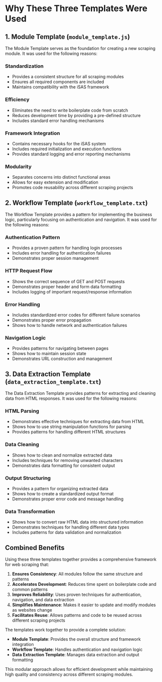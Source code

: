 # Why These Three Templates Were Used

## 1. Module Template (`module_template.js`)

The Module Template serves as the foundation for creating a new scraping module. It was used for the following reasons:

### Standardization
- Provides a consistent structure for all scraping modules
- Ensures all required components are included
- Maintains compatibility with the iSAS framework

### Efficiency
- Eliminates the need to write boilerplate code from scratch
- Reduces development time by providing a pre-defined structure
- Includes standard error handling mechanisms

### Framework Integration
- Contains necessary hooks for the iSAS system
- Includes required initialization and execution functions
- Provides standard logging and error reporting mechanisms

### Modularity
- Separates concerns into distinct functional areas
- Allows for easy extension and modification
- Promotes code reusability across different scraping projects

## 2. Workflow Template (`workflow_template.txt`)

The Workflow Template provides a pattern for implementing the business logic, particularly focusing on authentication and navigation. It was used for the following reasons:

### Authentication Pattern
- Provides a proven pattern for handling login processes
- Includes error handling for authentication failures
- Demonstrates proper session management

### HTTP Request Flow
- Shows the correct sequence of GET and POST requests
- Demonstrates proper header and form data formatting
- Includes logging of important request/response information

### Error Handling
- Includes standardized error codes for different failure scenarios
- Demonstrates proper error propagation
- Shows how to handle network and authentication failures

### Navigation Logic
- Provides patterns for navigating between pages
- Shows how to maintain session state
- Demonstrates URL construction and management

## 3. Data Extraction Template (`data_extraction_template.txt`)

The Data Extraction Template provides patterns for extracting and cleaning data from HTML responses. It was used for the following reasons:

### HTML Parsing
- Demonstrates effective techniques for extracting data from HTML
- Shows how to use string manipulation functions for parsing
- Provides patterns for handling different HTML structures

### Data Cleaning
- Shows how to clean and normalize extracted data
- Includes techniques for removing unwanted characters
- Demonstrates data formatting for consistent output

### Output Structuring
- Provides a pattern for organizing extracted data
- Shows how to create a standardized output format
- Demonstrates proper error code and message handling

### Data Transformation
- Shows how to convert raw HTML data into structured information
- Demonstrates techniques for handling different data types
- Includes patterns for data validation and normalization

## Combined Benefits

Using these three templates together provides a comprehensive framework for web scraping that:

1. **Ensures Consistency**: All modules follow the same structure and patterns
2. **Accelerates Development**: Reduces time spent on boilerplate code and common patterns
3. **Improves Reliability**: Uses proven techniques for authentication, navigation, and data extraction
4. **Simplifies Maintenance**: Makes it easier to update and modify modules as websites change
5. **Facilitates Reuse**: Allows patterns and code to be reused across different scraping projects

The templates work together to provide a complete solution:
- **Module Template**: Provides the overall structure and framework integration
- **Workflow Template**: Handles authentication and navigation logic
- **Data Extraction Template**: Manages data extraction and output formatting

This modular approach allows for efficient development while maintaining high quality and consistency across different scraping modules.